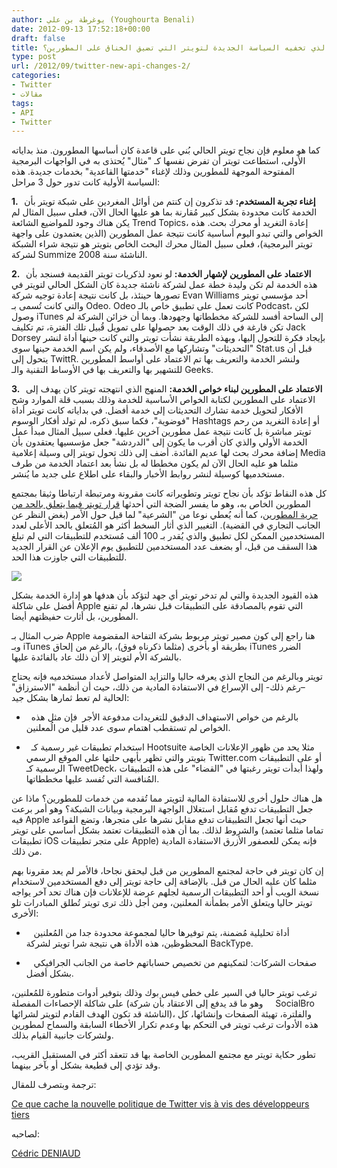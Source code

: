 ```yaml
---
author: يوغرطة بن علي (Youghourta Benali)
date: 2012-09-13 17:52:18+00:00
draft: false
title: ما الذي تخفيه السياسة الجديدة لتويتر التي تضيق الخناق على المطورين؟
type: post
url: /2012/09/twitter-new-api-changes-2/
categories:
- Twitter
- مقالات
tags:
- API
- Twitter
---
```


كما هو معلوم فإن نجاح تويتر الحالي بُني على قاعدة كان أساسها المطورون. منذ بداياته الأولى، استطاعت تويتر أن تفرض نفسها كـ "مثال" يُحتذى به في الواجهات البرمجية المفتوحة الموجهة للمطورين وذلك لإغناء "خدمتها القاعدية" بخدمات جديدة. هذه السياسة الأولية كانت تدور حول 3 مراحل:




**1.   إغناء تجربة المستخدم:** قد تذكرون إن كنتم من أوائل المغردين على شبكة تويتر بأن الخدمة كانت محدودة بشكل كبير مُقارنة بما هو عليها الحال الآن، فعلى سبيل المثال لم يكن هناك وجود للمواضيع الشائعة Trend Topics، إعادة التغريد أو محرك بحث. هذه الخواص والتي تبدو اليوم أساسية كانت نتيجة عمل المطورين (الذين يعتمدون على واجهة تويتر البرمجية)، فعلى سبيل المثال محرك البحث الخاص بتويتر هو نتيجة شراء الشبكة لشركة Summize الناشئة سنة 2008.




**2.   الاعتماد على المطورين لإشهار الخدمة:** لو نعود لذكريات تويتر القديمة فسنجد بأن هذه الخدمة لم تكن وليدة خطة عمل لشركة ناشئة جديدة كان الشكل الحالي لتويتر في تصورها حينئذ، بل كانت نتيجة إعادة توجيه شركة Evan Williams أحد مؤسسي تويتر والتي كانت تُسمى بـ Odeo. Odeo كانت تعمل على تطبيق خاص بالـ Podcast، لكن وصول iTunes إلى الساحة أفسد للشركة مخططاتها وجهودها. وبما أن خزائن الشركة لم تكن فارغة في ذلك الوقت بعد حصولها على تمويل قُبيل تلك الفترة، تم تكليف Jack Dorsey بإيجاد فكرة للتحول إليها، وبهذه الطريقة نشأت تويتر والتي كانت حينها أداة لنشر "التحديثات" وتشاركها مع الأصدقاء، ولم يكن اسم الخدمة حينها سوى Stat.us قبل أن يتحول إلى TwittR. ولنشر الخدمة والتعريف بها تم الاعتماد على أواسط المطورين للتشهير بها والتعريف بها في الأوساط التقنية والـ Geeks.




**3.   الاعتماد على المطورين لبناء خواص الخدمة:** المنهج الذي انتهجته تويتر كان يهدف إلى الاعتماد على المطورين لكتابة الخواص الأساسية للخدمة وذلك بسبب قلة الموارد وشح الأفكار لتحويل خدمة تشارك التحديثات إلى خدمة أفضل. في بداياته كانت تويتر أداة "فوضوية"، فكما سبق ذكره، لم تولد أفكار الوسوم Hashtags أو إعادة التغريد من رحم تويتر مباشرة بل كانت نتيجة عمل مطورين آخرين عليها. فعلى سبيل المثال مبدأ عمل الخدمة الأولي والذي كان أقرب ما يكون إلى "الدردشة" جعل مؤسسيها يعتقدون بأن إضافة محرك بحث لها عديم الفائدة. أضف إلى ذلك تحول تويتر إلى وسيلة إعلامية Media مثلما هو عليه الحال الآن لم يكون مخططا له بل نشأ بعد اعتماد الخدمة من طرف مستخدميها كوسيلة لنشر روابط الأخبار والبقاء على اطلاع على جديد ما يُنشر.




كل هذه النقاط تؤكد بأن نجاح تويتر وتطويراته كانت مقرونة ومرتبطة ارتباطا وثيقا بمجتمع المطورين الخاص به، وهو ما يفسر الضجة التي أحدثها [قرار تويتر فيما يتعلق بالحد من حرية المطورين](https://www.it-scoop.com/2012/08/twitter-new-api-changes/)، كما أنه يُعطي نوعا من "الشرعية" لما قيل حول الأمر (بغض النظر عن الجانب التجاري في القضية). التغيير الذي أثار السخط أكثر هو المُتعلق بالحد الأعلى لعدد المستخدمين الممكن لكل تطبيق والذي يُقدر بـ 100 ألف مُستخدم للتطبيقات التي لم تبلغ هذا السقف من قبل، أو بضعف عدد المستخدمين للتطبيق يوم الإعلان عن القرار الجديد للتطبيقات التي جاوزت هذا الحد.




[![](https://socialmedia4arab.com/wp-content/uploads/2012/09/twitter-api.png)
](https://socialmedia4arab.com/wp-content/uploads/2012/09/twitter-api.png)




هذه القيود الجديدة والتي لم تدخر تويتر أي جهد لتؤكد بأن هدفها هو إدارة الخدمة بشكل أفضل على شاكلة Apple التي تقوم بالمصادقة على التطبيقات قبل نشرها، لم تقنع المطورين، بل أثارت حفيظتهم أيضا.




ضرب المثال بـ Apple هنا راجع إلى كون مصير تويتر مربوط بشركة التفاحة المقضومة وبـ iTunes بطريقة أو بأخرى (مثلما ذكرناه فوق)، بالرغم من إلحاق iTunes الضرر بالشركة الأم لتويتر إلا أن ذلك عاد بالفائدة عليها.




تويتر وبالرغم من النجاح الذي يعرفه حاليا والتزايد المتواصل لأعداد مستخدميه فإنه يحتاج –رغم ذلك- إلى الإسراع في الاستفادة المادية من ذلك، حيث أن أنظمة "الاسترزاق" الحالية لم تعط ثمارها بشكل جيد:




-   بالرغم من خواص الاستهداف الدقيق للتغريدات مدفوعة الأجر  فإن مثل هذه الخواص لم تستقطب اهتمام سوى عدد قليل من الُمعلنين.




-   استخدام تطبيقات غير رسمية كـ Hootsuite مثلا يحد من ظهور الإعلانات الخاصة بتويتر والتي تظهر بأبهى حلتها على الموقع الرسمي Twitter.com أو على التطبيقات الرسمية كـ TweetDeck، ولهذا أبدأت تويتر رغبتها في "القضاء" على هذه التطبيقات المُنافسة التي تُفسد عليها مخططاتها.




هل هناك حلول أخرى للاستفادة المالية لتويتر مما تُقدمه من خدمات للمطورين؟ ماذا عن جعل التطبيقات تدفع مُقابل استغلال الواجهة البرمجية وبيانات الشبكة؟ وهو أمر برعت فيه Apple حيث أنها تجعل التطبيقات تدفع مقابل نشرها على متجرها، وتضع القواعد والشروط لذلك. بما أن هذه التطبيقات تعتمد بشكل أساسي على تويتر (تماما مثلما تعتمد تطبيقات iOS على متجر تطبيقات Apple) فإنه يمكن للعصفور الأزرق الاستفادة المادية من ذلك.




إن كان تويتر في حاجة لمجتمع المطورين من قبل ليحقق نجاحا، فالأمر لم يعد مقرونا بهم مثلما كان عليه الحال من قبل. بالإضافة إلى حاجة تويتر إلى دفع المستخدمين لاستخدام نسخة الويب أو أحد التطبيقات الرسمية لجلهم عرضة للإعلانات فإن هناك تحد آخر يواجه تويتر حاليا ويتعلق الأمر بطمأنة المعلنين، ومن أجل ذلك ترى تويتر تُطلق المبادرات تلو الأخرى:




-    أداة تحليلية مُضمنة، يتم توفيرها حاليا لمجموعة محدودة جدا من المُعلنين المحظوظين، هذه الأداة هي نتيجة شرا تويتر لشركة BackType.




-    صفحات الشركات: لتمكينهم من تخصيص حساباتهم خاصة من الجانب الجرافيكي بشكل أفضل.




ترغب تويتر حاليا في السير على خطى فيس بوك وذلك بتوفير أدوات متطورة للمُعلنين، على شاكلة الإحصاءات المفصلة (وهو ما قد يدفع إلى الاعتقاد بأن شركة     SocialBro الناشئة قد تكون الهدف القادم لتويتر لشرائها)، والفلترة، تهيئة الصفحات وإنشائها، كل هذه الأدوات ترغب تويتر في التحكم بها وعدم تكرار الأخطاء السابقة والسماح لمطورين ولشركات جانبية القيام بذلك.




تطور حكاية تويتر مع مجتمع المطورين الخاصة بها قد تتعقد أكثر في المستقبل القريب، وقد تؤدي إلى قطيعة بشكل أو بآخر بينهما.




ترجمة وبتصرف للمقال:




[Ce que cache la nouvelle politique de Twitter vis à vis des développeurs tiers](http://cdeniaud.canalblog.com/archives/2012/08/22/24942410.html)




لصاحبه:




[Cédric DENIAUD](https://twitter.com/cdeniaud)



